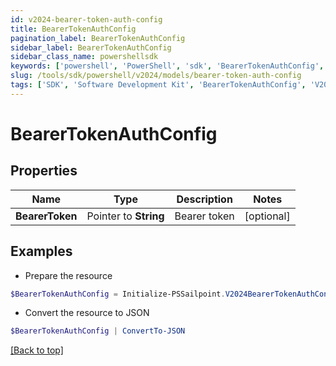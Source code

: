 ```yaml
---
id: v2024-bearer-token-auth-config
title: BearerTokenAuthConfig
pagination_label: BearerTokenAuthConfig
sidebar_label: BearerTokenAuthConfig
sidebar_class_name: powershellsdk
keywords: ['powershell', 'PowerShell', 'sdk', 'BearerTokenAuthConfig', 'V2024BearerTokenAuthConfig'] 
slug: /tools/sdk/powershell/v2024/models/bearer-token-auth-config
tags: ['SDK', 'Software Development Kit', 'BearerTokenAuthConfig', 'V2024BearerTokenAuthConfig']
---
```



# BearerTokenAuthConfig

## Properties

Name | Type | Description | Notes
------------ | ------------- | ------------- | -------------
**BearerToken** |  Pointer to **String** | Bearer token | [optional] 

## Examples

- Prepare the resource
```powershell
$BearerTokenAuthConfig = Initialize-PSSailpoint.V2024BearerTokenAuthConfig  -BearerToken null
```

- Convert the resource to JSON
```powershell
$BearerTokenAuthConfig | ConvertTo-JSON
```


[[Back to top]](#) 

